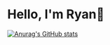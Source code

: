 # Hello, I'm Ryan👋

[![Anurag's GitHub stats](https://github-readme-stats.vercel.app/api?username=ryan-charette)](https://github.com/anuraghazra/github-readme-stats)
